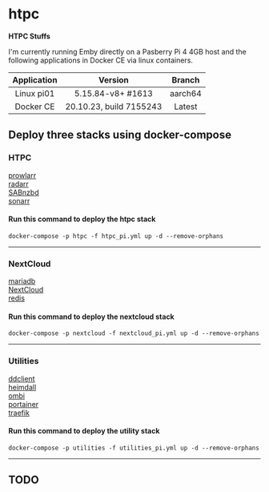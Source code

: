 # htpc
**HTPC Stuffs**

I'm currently running Emby directly on a Pasberry Pi 4 4GB host and the following applications in Docker CE via linux containers.</br>

| Application | Version | Branch |
| :---: | :---: | :---: |
| Linux pi01 | 5.15.84-v8+ #1613 | aarch64 |
| Docker CE | 20.10.23, build 7155243 | Latest |

## Deploy three stacks using docker-compose

### HTPC
[prowlarr](https://hub.docker.com/r/linuxserver/prowlarr "Prowlarr")</br>
[radarr](https://hub.docker.com/r/linuxserver/radarr "Radarr")</br>
[SABnzbd](https://hub.docker.com/r/linuxserver/sabnzbd "SABnzbd")</br>
[sonarr](https://hub.docker.com/r/linuxserver/sonarr "Sonarr")</br>
#### Run this command to deploy the htpc stack
`docker-compose -p htpc -f htpc_pi.yml up -d --remove-orphans`  

---

### NextCloud
[mariadb](https://hub.docker.com/_/mariadb "mariadb")</br>
[NextCloud](https://hub.docker.com/_/nextcloud "NextCloud")</br>
[redis](https://hub.docker.com/_/redis "redis")</br>
#### Run this command to deploy the nextcloud stack</br>
`docker-compose -p nextcloud -f nextcloud_pi.yml up -d --remove-orphans`</br>

---

### Utilities
[ddclient](https://hub.docker.com/r/linuxserver/ddclient "ddclient")</br>
[heimdall](https://hub.docker.com/r/linuxserver/heimdall "Heimdall")</br>
[ombi](https://hub.docker.com/r/linuxserver/ombi "Ombi")</br>
[portainer](https://hub.docker.com/r/portainer/portainer "Portainer")</br>
[traefik](https://hub.docker.com/_/traefik "Traefik")</br>
#### Run this command to deploy the utility stack</br>
`docker-compose -p utilities -f utilities_pi.yml up -d --remove-orphans`</br>

---


## TODO

